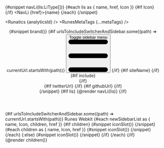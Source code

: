 <script lang="ts">
  import '../app.pcss';
  import { sineIn } from 'svelte/easing';
  import type { Component } from 'svelte';
  import { page } from '$app/stores';
  import { newSidebarList } from './utils/helper';
  import { Footer, OnThisPage, extract, removeHyphensAndCapitalize, DotsHorizontalOutline, GithubSolid, random_tailwind_color, XSolid, } from '$lib';
  import { Navbar, NavLi, NavBrand, NavUl, uiHelpers, Darkmode, Dropdown,  DropdownUl, DropdownLi, Sidebar, SidebarGroup, SidebarDropdownWrapper, SidebarItem, CloseButton, SidebarBrand } from 'flowbite-svelte';
  import { RunesMetaTags } from 'runes-meta-tags';
  import { Runatics } from 'runatics';
  import DynamicCodeBlockStyle from './utils/DynamicCodeBlockStyle.svelte';
  
  type LiType = {
    name: string;
    href: string;
    Icon?: Component;
  };
  let { children, data } = $props();
  const analyticsId = data.ANALYTICS_ID;
  let metaTags = $state($page.data.pageMetaTags ? $page.data.pageMetaTags : data.layoutMetaTags);
  // sidebar
  const sidebarUi = uiHelpers();
  let isOpen = $state(false);
  const closeSidebar = sidebarUi.close;

  let currentUrl = $state($page.url.pathname);
  const hasPath = (key: string) => currentUrl.includes(key);

  const lis: LiType[] = [
    { name: 'Guide', href: '/guide/svelte-4/getting-started' },
    { name: '3-Tabs', href: '/three-tabs' },
    { name: '3-Tabs-tailwind', href: '/three-tabs-sizebytailwind' },
    { name: 'No-tabs', href: '/no-tabs' },
    { name: 'How to use', href: '/how-to-use' },
    { name: 'Quick start', href: '/quick-start' }
  ];
  const brand = {
    name: 'codewithshin.com',
    href: 'https://codewithshin.com'
  };
  const urlsToIncludeSwitcherAndSidebar = ['/guide/', '/guide2/', '/how-to-use', '/quick-start'];
  const siteName = removeHyphensAndCapitalize(__NAME__);
  const twitterUrl = 'https://twitter.com/shinokada';
  const githubUrl = `https://github.com/shinokada/${__NAME__}`;

  // nav
  let nav = uiHelpers();
  let navStatus = $state(false);
  let toggleNav = nav.toggle;
  let closeNav = nav.close;
  let headerCls = 'sticky top-0 z-40 mx-auto w-full flex-none border-b border-gray-200 bg-gray-100 dark:border-gray-600 dark:bg-sky-950';
  let navClass = 'w-full divide-gray-200 border-gray-200 bg-gray-50 dark_bg_theme text-gray-500 dark:divide-gray-700 dark:border-gray-700 dark:transparent dark:text-gray-400 sm:px-4';
  let divClass = 'ml-auto w-full';
  let ulclass = 'dark:lg:bg-transparent lg:space-x-4';
  function isIncluded(url: string, allowedUrls: string[]): boolean {
    return allowedUrls.some((allowedUrl) => url.startsWith(allowedUrl));
  }
  let urlsToIncludeSwitcher = ['/guide']
  let include = $derived(isIncluded(currentUrl, urlsToIncludeSwitcher));
  // dropdown
  let dropdown = uiHelpers();
  let dropdownStatus = $state(false);
  let closeDropdown = dropdown.close;
  let dropdownTransitionParams = {
    y: 0,
    duration: 200,
    easing: sineIn
  };
  // sidebar
  let iconClass = 'fixed inset-0 z-30 flex-none h-full lg:static lg:h-auto lg:overflow-y-visible bg-white dark_bg_theme lg:pt-0 lg:block'
  $effect(() => {
    navStatus = nav.isOpen;
    dropdownStatus = dropdown.isOpen;
    currentUrl = $page.url.pathname;
    metaTags = $page.data.pageMetaTags ? $page.data.pageMetaTags : data.layoutMetaTags;
    isOpen = sidebarUi.isOpen;
  });
</script>

{#snippet navLi(lis:LiType[])}
  {#each lis as { name, href, Icon }}
    {#if Icon}
      <Icon class="mb-3 h-8 w-8 {random_tailwind_color()}"></Icon>
    {/if}
    <NavLi {href}>{name}</NavLi>
  {/each}
{/snippet}

<Runatics {analyticsId} />
<RunesMetaTags {...metaTags} />

<header class={headerCls}>
  <Navbar {navClass} {toggleNav} {closeNav} {navStatus} breakPoint="lg" fluid div2Class={divClass}>
    {#snippet brand()}
      {#if urlsToIncludeSwitcherAndSidebar.some((path) => currentUrl.startsWith(path))}
      <button
        onclick={sidebarUi.toggle}
        type="button"
        class="z-100 mr-4 mt-1 lg:hidden"
        aria-controls="navbar-default"
      >
        <span class="sr-only">Toggle sidebar menu</span>
        <svg
          class="h-5 w-5"
          aria-hidden="true"
          xmlns="http://www.w3.org/2000/svg"
          fill="none"
          viewBox="0 0 17 14"
        >
          <path
            stroke="currentColor"
            stroke-linecap="round"
            stroke-linejoin="round"
            stroke-width="2"
            d="M1 1h15M1 7h15M1 13h15"
          />
        </svg>
      </button>
      {/if}
      {#if siteName}
        <NavBrand
          {siteName}
          spanClass="self-center whitespace-nowrap text-2xl font-semibold text-primary-900 dark:text-primary-500"
        />
      {/if}
      <div class="ml-auto flex items-center lg:order-1">
        {#if include}
          <div class="hidden sm:block">
            <DynamicCodeBlockStyle />
          </div>
        {/if}
        <DotsHorizontalOutline
          onclick={dropdown.toggle}
          class="ml-6 mr-4 dark:text-white"
          size="lg"
        />
        <div class="relative">
          <Dropdown
            {dropdownStatus}
            {closeDropdown}
            params={dropdownTransitionParams}
            class="absolute -left-[50px] top-2 w-12 p-1.5"
          >
            <DropdownUl>
              {#if twitterUrl}
                <DropdownLi href={twitterUrl} target="_blank" aClass="p-2 m-0"
                  ><XSolid /></DropdownLi
                >
              {/if}
              {#if githubUrl}
                <DropdownLi href={githubUrl} target="_blank" aClass="p-2 m-0">
                  <GithubSolid />
                </DropdownLi>
              {/if}
              <DropdownLi>
                <Darkmode class="m-0 p-2" />
              </DropdownLi>
            </DropdownUl>
          </Dropdown>
        </div>
      </div>
    {/snippet}
    {#if lis}
      <NavUl class={ulclass}>
        {@render navLi(lis)}
      </NavUl>
    {/if}
  </Navbar>
</header>

<div class="lg:flex">
  {#if urlsToIncludeSwitcherAndSidebar.some((path) => currentUrl.startsWith(path))}
    <Sidebar {isOpen} {closeSidebar} breakpoint="lg" activeClass="flex items-center p-1 text-base font-normal text-white dark:hover:text-white hover:text-gray-900 bg-primary-700 dark:bg-primary-700 rounded-lg dark:text-white hover:bg-gray-200 dark:hover:bg-gray-700" nonActiveClass="p-1 hover:bg-gray-200" divClass="dark:bg-gray-900 bg-gray-50" class="lg:top-[70px] h-screen dark:bg-gray-900">
      <CloseButton onclick={closeSidebar} color="gray" class="absolute right-1 top-3 p-2 lg:hidden" />
      <SidebarGroup>
        <SidebarBrand>
          <span class="self-center whitespace-nowrap text-xl font-semibold dark:text-white">Runes Webkit</span>
        </SidebarBrand>
        {#each newSidebarList as { name, Icon, children, href }}
          {#if children}
            <SidebarDropdownWrapper
              label={name}
              isOpen={hasPath('components')}
              svgClass="me-4"
              btnClass="p-1"
            >
              {#snippet iconSlot()}
                <Icon />
              {/snippet}
              {#each children as { name, Icon, href }}
                <SidebarItem label={name} onclick={closeSidebar} {href} aClass="ml-4">
                  {#snippet iconSlot()}
                    <Icon />
                  {/snippet}
                </SidebarItem>
              {/each}
            </SidebarDropdownWrapper>
          {:else}
            <SidebarItem label={name} onclick={closeSidebar} {href}>
              {#snippet iconSlot()}
                <Icon />
              {/snippet}
            </SidebarItem>
          {/if}
        {/each}
      </SidebarGroup>
    </Sidebar>
  {/if}
  <div class="relative">
    <OnThisPage {extract} headingSelector="#mainContent > :where(h2, h3)" />
  </div>
    {@render children()}
</div>
<Footer {brand} {lis} />
